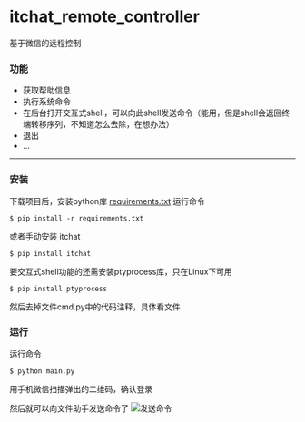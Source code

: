 # itchat_remote_controller
基于微信的远程控制

### 功能
+ 获取帮助信息
+ 执行系统命令
+ 在后台打开交互式shell，可以向此shell发送命令（能用，但是shell会返回终端转移序列，不知道怎么去除，在想办法）
+ 退出
+ ...

---
### 安装
下载项目后，安装python库 [requirements.txt](https://github.com/featherL/itchat_remote_controller/blob/master/requirements.txt)
运行命令
```
$ pip install -r requirements.txt
```

或者手动安装 itchat 
```
$ pip install itchat
```

要交互式shell功能的还需安装ptyprocess库，只在Linux下可用
```
$ pip install ptyprocess
```
然后去掉文件cmd.py中的代码注释，具体看文件

### 运行
运行命令
```
$ python main.py
```

用手机微信扫描弹出的二维码，确认登录

然后就可以向文件助手发送命令了
![发送命令](https://github.com/featherL/itchat_remote_controller/blob/master/screenshoot/1.jpeg)

 
